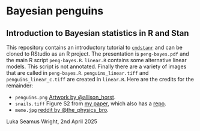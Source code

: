 # Bayesian penguins
## Introduction to Bayesian statistics in R and Stan
This repository contains an introductory tutorial to [`cmdstanr`](https://github.com/stan-dev/cmdstanr) and can be cloned to RStudio as an R project. The presentation is `peng-bayes.pdf` and the main R script `peng-bayes.R`. `linear.R` contains some alternative linear models. This script is not annotated. Finally there are a variety of images that are called in `peng-bayes.R`. `penguins_linear.tiff` and `penguins_linear_c.tiff` are created in `linear.R`. Here are the credits for the remainder:
- `penguins.png` [Artwork by @allison_horst](https://allisonhorst.github.io/palmerpenguins/reference/figures/lter_penguins.png).
- `snails.tiff` Figure S2 from [my paper](https://doi.org/10.1007/s10750-023-05143-4), which also has a [repo](https://github.com/lukaseamus/Phorcus).
- `meme.jpg` [reddit by @the_physics_bro](https://www.reddit.com/r/physicsmemes/comments/ro2lm1/it_always_was/).

Luka Seamus Wright, 2nd April 2025
